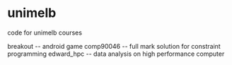 # unimelb
code for unimelb courses

breakout   -- android game
comp90046  -- full mark solution for constraint programming
edward_hpc -- data analysis on high performance computer